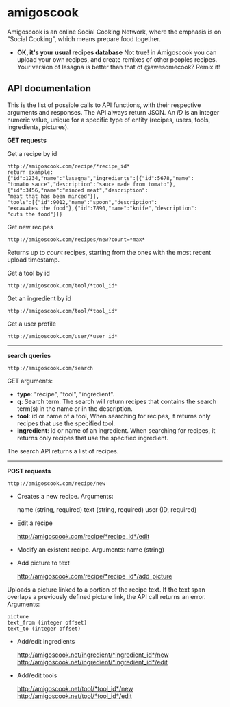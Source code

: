 amigoscook
==========

Amigoscook is an online Social Cooking Network, where the emphasis is on
"Social Cooking", which means prepare food together.

* **OK, it's your usual recipes database**
Not true! in Amigoscook you can upload your own recipes, and create remixes 
of other peoples recipes. Your version of lasagna is better than that of 
@awesomecook? Remix it!


API documentation
-----------------

This is the list of possible calls to API functions, with their 
respective arguments and responses. The API always return JSON. 
An *ID* is an integer numeric value, unique for a
specific type of entity (recipes, users, tools, ingredients, pictures).

**GET requests**

Get a recipe by id

    http://amigoscook.com/recipe/*recipe_id*
    return example:
    {"id":1234,"name":"lasagna","ingredients":[{"id":5678,"name":
    "tomato sauce","description":"sauce made from tomato"},
    {"id":3456,"name":"minced meat","description":
    "meat that has been minced"}],
    "tools":[{"id":9012,"name":"spoon","description":
    "excavates the food"},{"id":7890,"name":"knife","description":
    "cuts the food"}]}

Get new recipes

    http://amigoscook.com/recipes/new?count=*max*
    
Returns up to *count* recipes, starting from the ones with the most recent upload timestamp.

Get a tool by id

    http://amigoscook.com/tool/*tool_id*

Get an ingredient by id

    http://amigoscook.com/tool/*tool_id*

Get a user profile

    http://amigoscook.com/user/*user_id*

---

**search queries**

    http://amigoscook.com/search
GET arguments:

* **type**: "recipe", "tool", "ingredient".
* **q**: Search term. The search will return recipes that contains the search term(s) in the name or in the description.
* **tool**: id or name of a tool, When searching for recipes, it returns only recipes that use the specified tool.
* **ingredient**: id or name of an ingredient. When searching for recipes, it returns only recipes that use the specified ingredient. 

The search API returns a list of recipes.

---

**POST requests**

    http://amigoscook.com/recipe/new

* Creates a new recipe. Arguments:

    name (string, required)
    text (string, required)
    user (ID, required)
    
* Edit a recipe

    http://amigoscook.com/recipe/*recipe_id*/edit
    
* Modify an existent recipe. 
Arguments:
    name (string)
    
* Add picture to text

    http://amigoscook.com/recipe/*recipe_id*/add_picture

Uploads a picture linked to a portion of the recipe text.
If the text span overlaps a previously defined picture link,
the API call returns an error. 
Arguments:

    picture
    text_from (integer offset)
    text_to (integer offset)

* Add/edit ingredients

    http://amigoscook.net/ingredient/*ingredient_id*/new
    http://amigoscook.net/ingredient/*ingredient_id*/edit

* Add/edit tools

    http://amigoscook.net/tool/*tool_id*/new
    http://amigoscook.net/tool/*tool_id*/edit

